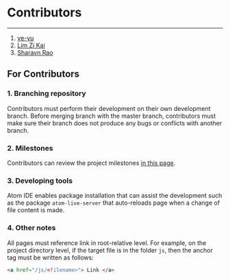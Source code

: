 # Contributors
---

1. [ye-yu](https://github.com/ye-yu)
2. [Lim Zi Kai](#)
3. [Sharavn Rao](#)

## For Contributors

### 1. Branching repository

Contributors must perform their development on their own  development branch. Before merging branch with the master branch, contributors must make sure their branch does not produce any bugs or conflicts with another branch.

### 2. Milestones

Contributors can review the project milestones [in this page](https://github.com/ye-yu/animal-shelter-d3/milestones?direction=asc&sort=due_date&state=open).

### 3. Developing tools

Atom IDE enables package installation that can assist the development such as the package `atom-live-server` that auto-reloads page when a change of file content is made.

### 4. Other notes

All pages must reference link in root-relative level. For example, on the project directory level, if the target file is in the folder `js`, then the anchor tag must be written as follows:

```html
<a href="/js/<filename>"> Link </a>
```
